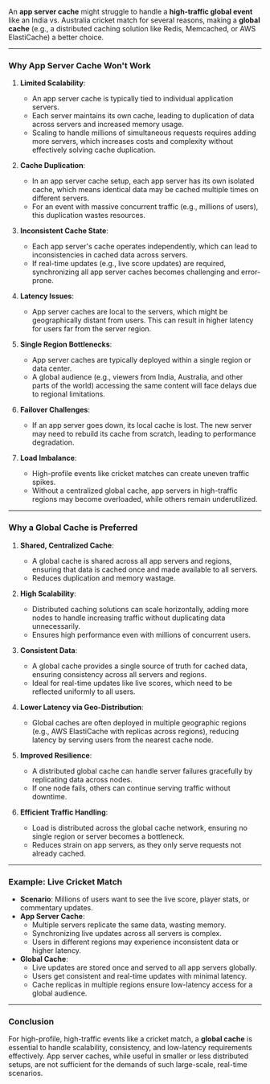 An **app server cache** might struggle to handle a **high-traffic global event** like an India vs. Australia cricket match for several reasons, making a **global cache** (e.g., a distributed caching solution like Redis, Memcached, or AWS ElastiCache) a better choice.

---

### **Why App Server Cache Won't Work**
1. **Limited Scalability**:
   - An app server cache is typically tied to individual application servers.
   - Each server maintains its own cache, leading to duplication of data across servers and increased memory usage.
   - Scaling to handle millions of simultaneous requests requires adding more servers, which increases costs and complexity without effectively solving cache duplication.

2. **Cache Duplication**:
   - In an app server cache setup, each app server has its own isolated cache, which means identical data may be cached multiple times on different servers.
   - For an event with massive concurrent traffic (e.g., millions of users), this duplication wastes resources.

3. **Inconsistent Cache State**:
   - Each app server's cache operates independently, which can lead to inconsistencies in cached data across servers.
   - If real-time updates (e.g., live score updates) are required, synchronizing all app server caches becomes challenging and error-prone.

4. **Latency Issues**:
   - App server caches are local to the servers, which might be geographically distant from users. This can result in higher latency for users far from the server region.

5. **Single Region Bottlenecks**:
   - App server caches are typically deployed within a single region or data center.
   - A global audience (e.g., viewers from India, Australia, and other parts of the world) accessing the same content will face delays due to regional limitations.

6. **Failover Challenges**:
   - If an app server goes down, its local cache is lost. The new server may need to rebuild its cache from scratch, leading to performance degradation.

7. **Load Imbalance**:
   - High-profile events like cricket matches can create uneven traffic spikes.
   - Without a centralized global cache, app servers in high-traffic regions may become overloaded, while others remain underutilized.

---

### **Why a Global Cache is Preferred**
1. **Shared, Centralized Cache**:
   - A global cache is shared across all app servers and regions, ensuring that data is cached once and made available to all servers.
   - Reduces duplication and memory wastage.

2. **High Scalability**:
   - Distributed caching solutions can scale horizontally, adding more nodes to handle increasing traffic without duplicating data unnecessarily.
   - Ensures high performance even with millions of concurrent users.

3. **Consistent Data**:
   - A global cache provides a single source of truth for cached data, ensuring consistency across all servers and regions.
   - Ideal for real-time updates like live scores, which need to be reflected uniformly to all users.

4. **Lower Latency via Geo-Distribution**:
   - Global caches are often deployed in multiple geographic regions (e.g., AWS ElastiCache with replicas across regions), reducing latency by serving users from the nearest cache node.

5. **Improved Resilience**:
   - A distributed global cache can handle server failures gracefully by replicating data across nodes.
   - If one node fails, others can continue serving traffic without downtime.

6. **Efficient Traffic Handling**:
   - Load is distributed across the global cache network, ensuring no single region or server becomes a bottleneck.
   - Reduces strain on app servers, as they only serve requests not already cached.

---

### **Example: Live Cricket Match**
- **Scenario**: Millions of users want to see the live score, player stats, or commentary updates.
- **App Server Cache**:
  - Multiple servers replicate the same data, wasting memory.
  - Synchronizing live updates across all servers is complex.
  - Users in different regions may experience inconsistent data or higher latency.
- **Global Cache**:
  - Live updates are stored once and served to all app servers globally.
  - Users get consistent and real-time updates with minimal latency.
  - Cache replicas in multiple regions ensure low-latency access for a global audience.

---


### **Conclusion**
For high-profile, high-traffic events like a cricket match, a **global cache** is essential to handle scalability, consistency, and low-latency requirements effectively. App server caches, while useful in smaller or less distributed setups, are not sufficient for the demands of such large-scale, real-time scenarios.
